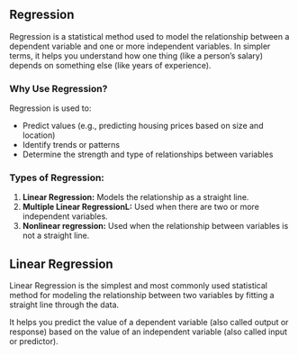 ## Regression
Regression is a statistical method used to model the relationship between a dependent variable and one or more independent variables. In simpler terms, it helps you understand how one thing (like a person’s salary) depends on something else (like years of experience).

### Why Use Regression?
Regression is used to:
- Predict values (e.g., predicting housing prices based on size and location)
- Identify trends or patterns
- Determine the strength and type of relationships between variables

### Types of Regression:
1. **Linear Regression:** Models the relationship as a straight line.
2. **Multiple Linear RegressionL:** Used when there are two or more independent variables.
3. **Nonlinear regression:** Used when the relationship between variables is not a straight line.

## Linear Regression
Linear Regression is the simplest and most commonly used statistical method for modeling the relationship between two variables by fitting a straight line through the data.  

It helps you predict the value of a dependent variable (also called output or response) based on the value of an independent variable (also called input or predictor).
